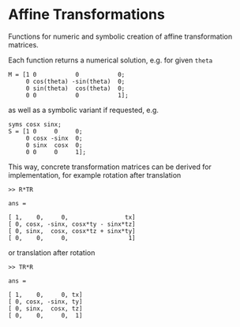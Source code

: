# Affine Transformations #

Functions for numeric and symbolic creation of affine transformation matrices.

Each function returns a numerical solution, e.g. for given `theta`

	M = [1 0           0           0;
         0 cos(theta) -sin(theta)  0;
         0 sin(theta)  cos(theta)  0;
         0 0           0           1];

as well as a symbolic variant if requested, e.g.

	syms cosx sinx;
    S = [1 0     0     0;
    	 0 cosx -sinx  0;
         0 sinx  cosx  0;
         0 0     0     1];

This way, concrete transformation matrices can be derived for implementation, for example rotation after translation

	>> R*TR
	 
	ans =
	 
	[ 1,    0,     0,                tx]
	[ 0, cosx, -sinx, cosx*ty - sinx*tz]
	[ 0, sinx,  cosx, cosx*tz + sinx*ty]
	[ 0,    0,     0,                 1]
 
or translation after rotation

	>> TR*R
	 
	ans =
	 
	[ 1,    0,     0, tx]
	[ 0, cosx, -sinx, ty]
	[ 0, sinx,  cosx, tz]
	[ 0,    0,     0,  1] 
